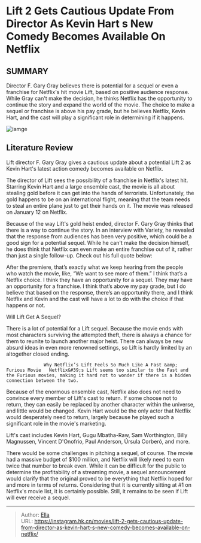 # Lift 2 Gets Cautious Update From Director As Kevin Hart s New Comedy Becomes Available On Netflix


## SUMMARY 



  Director F. Gary Gray believes there is potential for a sequel or even a franchise for Netflix&#39;s hit movie Lift, based on positive audience response.   While Gray can&#39;t make the decision, he thinks Netflix has the opportunity to continue the story and expand the world of the movie.   The choice to make a sequel or franchise is above his pay grade, but he believes Netflix, Kevin Hart, and the cast will play a significant role in determining if it happens.  

![iamge](https://static1.srcdn.com/wordpress/wp-content/uploads/2024/01/cyrus-and-camila-from-lift.jpg)

## Literature Review

Lift director F. Gary Gray gives a cautious update about a potential Lift 2 as Kevin Hart&#39;s latest action comedy becomes available on Netflix.




The director of Lift sees the possibility of a franchise in Netflix&#39;s latest hit. Starring Kevin Hart and a large ensemble cast, the movie is all about stealing gold before it can get into the hands of terrorists. Unfortunately, the gold happens to be on an international flight, meaning that the team needs to steal an entire plane just to get their hands on it. The movie was released on January 12 on Netflix.




Because of the way Lift&#39;s gold heist ended, director F. Gary Gray thinks that there is a way to continue the story. In an interview with Variety, he revealed that the response from audiences has been very positive, which could be a good sign for a potential sequel. While he can&#39;t make the decision himself, he does think that Netflix can even make an entire franchise out of it, rather than just a single follow-up. Check out his full quote below:


After the premiere, that’s exactly what we keep hearing from the people who watch the movie, like, “We want to see more of them.” I think that’s a Netflix choice. I think they have an opportunity for a sequel. They may have an opportunity for a franchise. I think that’s above my pay grade, but I do believe that based on the response, there’s an opportunity there, and I think Netflix and Kevin and the cast will have a lot to do with the choice if that happens or not.



 Will Lift Get A Sequel? 
          




There is a lot of potential for a Lift sequel. Because the movie ends with most characters surviving the attempted theft, there is always a chance for them to reunite to launch another major heist. There can always be new absurd ideas in even more renowned settings, so Lift is hardly limited by an altogether closed ending.

                  Why Netflix’s Lift Feels So Much Like A Fast &amp; Furious Movie   Netflix&#39;s Lift seems too similar to the Fast and the Furious movies, making it hard not to wonder if there is a hidden connection between the two.   

Because of the enormous ensemble cast, Netflix also does not need to convince every member of Lift&#39;s cast to return. If some choose not to return, they can easily be replaced by another character within the universe, and little would be changed. Kevin Hart would be the only actor that Netflix would desperately need to return, largely because he played such a significant role in the movie&#39;s marketing.



Lift&#39;s cast includes Kevin Hart, Gugu Mbatha-Raw, Sam Worthington, Billy Magnussen, Vincent D&#39;Onofrio, Paul Anderson, Úrsula Corberó, and more.







There would be some challenges in pitching a sequel, of course. The movie had a massive budget of $100 million, and Netflix will likely need to earn twice that number to break even. While it can be difficult for the public to determine the profitability of a streaming movie, a sequel announcement would clarify that the original proved to be everything that Netflix hoped for and more in terms of returns. Considering that it is currently sitting at #1 on Netflix&#39;s movie list, it is certainly possible. Still, it remains to be seen if Lift will ever receive a sequel.



---

> Author: [Ella](https://instagram.hk.cn/)  
> URL: https://instagram.hk.cn/movies/lift-2-gets-cautious-update-from-director-as-kevin-hart-s-new-comedy-becomes-available-on-netflix/  

